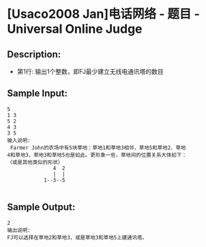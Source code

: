 # [Usaco2008 Jan]电话网络 - 题目 - Universal Online Judge

## Description: 

* 第1行: 输出1个整数，即FJ最少建立无线电通讯塔的数目 


## Sample Input: 
```
5
1 3
5 2
4 3
3 5
输入说明:
 Farmer John的农场中有5块草地：草地1和草地3相邻，草地5和草地2、草地
4和草地3，草地3和草地5也是如此。更形象一些，草地间的位置关系大体如下：
（或是其他类似的形状）
               4  2
               |  |
            1--3--5


```

## Sample Output: 
```
2
输出说明:
FJ可以选择在草地2和草地3，或是草地3和草地5上建通讯塔。
```

